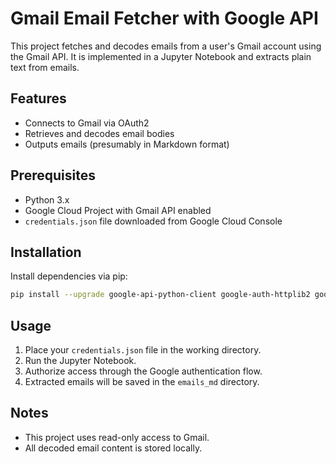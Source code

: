 # Gmail Email Fetcher with Google API

This project fetches and decodes emails from a user's Gmail account using the Gmail API. It is implemented in a Jupyter Notebook and extracts plain text from emails.

## Features

- Connects to Gmail via OAuth2
- Retrieves and decodes email bodies
- Outputs emails (presumably in Markdown format)

## Prerequisites

- Python 3.x
- Google Cloud Project with Gmail API enabled
- `credentials.json` file downloaded from Google Cloud Console

## Installation

Install dependencies via pip:

```bash
pip install --upgrade google-api-python-client google-auth-httplib2 google-auth-oauthlib
```

## Usage

1. Place your `credentials.json` file in the working directory.
2. Run the Jupyter Notebook.
3. Authorize access through the Google authentication flow.
4. Extracted emails will be saved in the `emails_md` directory.

## Notes

- This project uses read-only access to Gmail.
- All decoded email content is stored locally.

